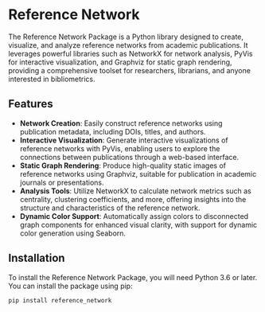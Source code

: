 # Reference Network

The Reference Network Package is a Python library designed to create, visualize, and analyze reference networks from academic publications. It leverages powerful libraries such as NetworkX for network analysis, PyVis for interactive visualization, and Graphviz for static graph rendering, providing a comprehensive toolset for researchers, librarians, and anyone interested in bibliometrics.

## Features

- **Network Creation**: Easily construct reference networks using publication metadata, including DOIs, titles, and authors.
- **Interactive Visualization**: Generate interactive visualizations of reference networks with PyVis, enabling users to explore the connections between publications through a web-based interface.
- **Static Graph Rendering**: Produce high-quality static images of reference networks using Graphviz, suitable for publication in academic journals or presentations.
- **Analysis Tools**: Utilize NetworkX to calculate network metrics such as centrality, clustering coefficients, and more, offering insights into the structure and characteristics of the reference network.
- **Dynamic Color Support**: Automatically assign colors to disconnected graph components for enhanced visual clarity, with support for dynamic color generation using Seaborn.

## Installation

To install the Reference Network Package, you will need Python 3.6 or later. You can install the package using pip:

```sh
pip install reference_network
